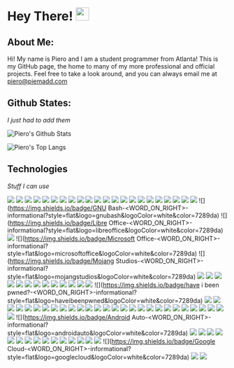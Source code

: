 # Hey There! <img src="https://raw.githubusercontent.com/MartinHeinz/MartinHeinz/master/wave.gif" width="30px">

## About Me: 
Hi! My name is Piero and I am a student programmer from Atlanta! This is my GitHub page, the home to many of my more professional and official projects. Feel free to take a look around, and you can always email me at [piero@piemadd.com](mailto:piero@piemadd.com)

## Github States:
*I just had to add them*

![Piero's Github Stats](https://github-readme-stats.vercel.app/api?username=pieromqwerty&show_icons=true)

![Piero's Top Langs](https://github-readme-stats.vercel.app/api/top-langs/?username=pieromqwerty)

## Technologies
*Stuff I can use*

![](https://img.shields.io/badge/C++-<WORD_ON_RIGHT>-informational?style=flat&logo=c++&logoColor=white&color=7289da)
![](https://img.shields.io/badge/CSS3-<WORD_ON_RIGHT>-informational?style=flat&logo=css3&logoColor=white&color=7289da)
![](https://img.shields.io/badge/Flask-<WORD_ON_RIGHT>-informational?style=flat&logo=flask&logoColor=white&color=7289da)
![](https://img.shields.io/badge/HTML5-<WORD_ON_RIGHT>-informational?style=flat&logo=html5&logoColor=white&color=7289da)
![](https://img.shields.io/badge/JS-<WORD_ON_RIGHT>-informational?style=flat&logo=javascript&logoColor=white&color=7289da)
![](https://img.shields.io/badge/Jekyll-<WORD_ON_RIGHT>-informational?style=flat&logo=jekyll&logoColor=white&color=7289da)
![](https://img.shields.io/badge/MarkDown-<WORD_ON_RIGHT>-informational?style=flat&logo=markdown&logoColor=white&color=7289da)
![](https://img.shields.io/badge/Node.js-<WORD_ON_RIGHT>-informational?style=flat&logo=node.js&logoColor=white&color=7289da)
![](https://img.shields.io/badge/OpenSourceInitiative-<WORD_ON_RIGHT>-informational?style=flat&logo=opensourceinitiative&logoColor=white&color=7289da)
![](https://img.shields.io/badge/Python-<WORD_ON_RIGHT>-informational?style=flat&logo=python&logoColor=white&color=7289da)
![](https://img.shields.io/badge/PyTorch-<WORD_ON_RIGHT>-informational?style=flat&logo=pytorch&logoColor=white&color=7289da)
![](https://img.shields.io/badge/Rust-<WORD_ON_RIGHT>-informational?style=flat&logo=rust&logoColor=white&color=7289da)
![](https://img.shields.io/badge/Debian-<WORD_ON_RIGHT>-informational?style=flat&logo=debian&logoColor=white&color=7289da)
![](https://img.shields.io/badge/Linux-<WORD_ON_RIGHT>-informational?style=flat&logo=linux&logoColor=white&color=7289da)
![](https://img.shields.io/badge/Ubuntu-<WORD_ON_RIGHT>-informational?style=flat&logo=ubuntu&logoColor=white&color=7289da)
![](https://img.shields.io/badge/Windows-<WORD_ON_RIGHT>-informational?style=flat&logo=windows&logoColor=white&color=7289da)
![](https://img.shields.io/badge/Apache-<WORD_ON_RIGHT>-informational?style=flat&logo=apache&logoColor=white&color=7289da)
![](https://img.shields.io/badge/Autodesk-<WORD_ON_RIGHT>-informational?style=flat&logo=autodesk&logoColor=white&color=7289da)
![](https://img.shields.io/badge/Emby-<WORD_ON_RIGHT>-informational?style=flat&logo=emby&logoColor=white&color=7289da)
![](https://img.shields.io/badge/Firefoxbrowser-<WORD_ON_RIGHT>-informational?style=flat&logo=firefoxbrowser&logoColor=white&color=7289da)
![](https://img.shields.io/badge/Git-<WORD_ON_RIGHT>-informational?style=flat&logo=git&logoColor=white&color=7289da)
![](https://img.shields.io/badge/GNU-<WORD_ON_RIGHT>-informational?style=flat&logo=gnu&logoColor=white&color=7289da)
![](https://img.shields.io/badge/GNU Bash-<WORD_ON_RIGHT>-informational?style=flat&logo=gnubash&logoColor=white&color=7289da)
![](https://img.shields.io/badge/Libre Office-<WORD_ON_RIGHT>-informational?style=flat&logo=libreoffice&logoColor=white&color=7289da)
![](https://img.shields.io/badge/Magisk-<WORD_ON_RIGHT>-informational?style=flat&logo=magisk&logoColor=white&color=7289da)
![](https://img.shields.io/badge/Microsoft Office-<WORD_ON_RIGHT>-informational?style=flat&logo=microsoftoffice&logoColor=white&color=7289da)
![](https://img.shields.io/badge/Mojang Studios-<WORD_ON_RIGHT>-informational?style=flat&logo=mojangstudios&logoColor=white&color=7289da)
![](https://img.shields.io/badge/OBSStudio-<WORD_ON_RIGHT>-informational?style=flat&logo=obsstudio&logoColor=white&color=7289da)
![](https://img.shields.io/badge/PiHole-<WORD_ON_RIGHT>-informational?style=flat&logo=pi-hole&logoColor=white&color=7289da)
![](https://img.shields.io/badge/PowerShell-<WORD_ON_RIGHT>-informational?style=flat&logo=powershell&logoColor=white&color=7289da)
![](https://img.shields.io/badge/Repl.it-<WORD_ON_RIGHT>-informational?style=flat&logo=repl-dot-it&logoColor=white&color=7289da)
![](https://img.shields.io/badge/Tor-<WORD_ON_RIGHT>-informational?style=flat&logo=tor&logoColor=white&color=7289da)
![](https://img.shields.io/badge/VLC-<WORD_ON_RIGHT>-informational?style=flat&logo=vlcmediaplayer&logoColor=white&color=7289da)
![](https://img.shields.io/badge/BTC-<WORD_ON_RIGHT>-informational?style=flat&logo=bitcoin&logoColor=white&color=7289da)
![](https://img.shields.io/badge/Canva-<WORD_ON_RIGHT>-informational?style=flat&logo=canva&logoColor=white&color=7289da)
![](https://img.shields.io/badge/CS-<WORD_ON_RIGHT>-informational?style=flat&logo=counter-strike&logoColor=white&color=7289da)
![](https://img.shields.io/badge/CreativeCommons-<WORD_ON_RIGHT>-informational?style=flat&logo=creativecommons&logoColor=white&color=7289da)
![](https://img.shields.io/badge/DocuSign-<WORD_ON_RIGHT>-informational?style=flat&logo=docusign&logoColor=white&color=7289da)
![](https://img.shields.io/badge/DuckDuckGo-<WORD_ON_RIGHT>-informational?style=flat&logo=duckduckgo&logoColor=white&color=7289da)
![](https://img.shields.io/badge/Fiverr-<WORD_ON_RIGHT>-informational?style=flat&logo=fiverr&logoColor=white&color=7289da)
![](https://img.shields.io/badge/have i been pwned?-<WORD_ON_RIGHT>-informational?style=flat&logo=haveibeenpwned&logoColor=white&color=7289da)
![](https://img.shields.io/badge/IFTTT-<WORD_ON_RIGHT>-informational?style=flat&logo=ifttt&logoColor=white&color=7289da)
![](https://img.shields.io/badge/Imgur-<WORD_ON_RIGHT>-informational?style=flat&logo=imgur&logoColor=white&color=7289da)
![](https://img.shields.io/badge/Mega-<WORD_ON_RIGHT>-informational?style=flat&logo=mega&logoColor=white&color=7289da)
![](https://img.shields.io/badge/OSM-<WORD_ON_RIGHT>-informational?style=flat&logo=openstreetmap&logoColor=white&color=7289da)
![](https://img.shields.io/badge/Pastebin-<WORD_ON_RIGHT>-informational?style=flat&logo=pastebin&logoColor=white&color=7289da)
![](https://img.shields.io/badge/Paypal-<WORD_ON_RIGHT>-informational?style=flat&logo=paypal&logoColor=white&color=7289da)
![](https://img.shields.io/badge/Slack-<WORD_ON_RIGHT>-informational?style=flat&logo=slack&logoColor=white&color=7289da)
![](https://img.shields.io/badge/Spotify-<WORD_ON_RIGHT>-informational?style=flat&logo=spotify&logoColor=white&color=7289da)
![](https://img.shields.io/badge/Stackexchange-<WORD_ON_RIGHT>-informational?style=flat&logo=stackexchange&logoColor=white&color=7289da)
![](https://img.shields.io/badge/Stackoverflow-<WORD_ON_RIGHT>-informational?style=flat&logo=stackoverflow&logoColor=white&color=7289da)
![](https://img.shields.io/badge/Steam-<WORD_ON_RIGHT>-informational?style=flat&logo=steam&logoColor=white&color=7289da)
![](https://img.shields.io/badge/SteamWorks-<WORD_ON_RIGHT>-informational?style=flat&logo=steamworks&logoColor=white&color=7289da)
![](https://img.shields.io/badge/VirusTotal-<WORD_ON_RIGHT>-informational?style=flat&logo=virustotal&logoColor=white&color=7289da)
![](https://img.shields.io/badge/Wordpress-<WORD_ON_RIGHT>-informational?style=flat&logo=wordpress&logoColor=white&color=7289da)
![](https://img.shields.io/badge/LetsEncrypt-<WORD_ON_RIGHT>-informational?style=flat&logo=letsencrypt&logoColor=white&color=7289da)
![](https://img.shields.io/badge/OpenSSL-<WORD_ON_RIGHT>-informational?style=flat&logo=openssl&logoColor=white&color=7289da)
![](https://img.shields.io/badge/OpenVPN-<WORD_ON_RIGHT>-informational?style=flat&logo=openvpn&logoColor=white&color=7289da)
![](https://img.shields.io/badge/Nvidia-<WORD_ON_RIGHT>-informational?style=flat&logo=nvidia&logoColor=white&color=7289da)
![](https://img.shields.io/badge/OnePlus-<WORD_ON_RIGHT>-informational?style=flat&logo=oneplus&logoColor=white&color=7289da)
![](https://img.shields.io/badge/RaspberryPI-<WORD_ON_RIGHT>-informational?style=flat&logo=raspberrypi&logoColor=white&color=7289da)
![](https://img.shields.io/badge/Seagate-<WORD_ON_RIGHT>-informational?style=flat&logo=seagate&logoColor=white&color=7289da)
![](https://img.shields.io/badge/Discord-<WORD_ON_RIGHT>-informational?style=flat&logo=discord&logoColor=white&color=7289da)
![](https://img.shields.io/badge/Instagram-<WORD_ON_RIGHT>-informational?style=flat&logo=instagram&logoColor=white&color=7289da)
![](https://img.shields.io/badge/Linkedin-<WORD_ON_RIGHT>-informational?style=flat&logo=linkedin&logoColor=white&color=7289da)
![](https://img.shields.io/badge/Reddit-<WORD_ON_RIGHT>-informational?style=flat&logo=reddit&logoColor=white&color=7289da)
![](https://img.shields.io/badge/Snapchat-<WORD_ON_RIGHT>-informational?style=flat&logo=snapchat&logoColor=white&color=7289da)
![](https://img.shields.io/badge/Twitter-<WORD_ON_RIGHT>-informational?style=flat&logo=twitter&logoColor=white&color=7289da)
![](https://img.shields.io/badge/Android-<WORD_ON_RIGHT>-informational?style=flat&logo=android&logoColor=white&color=7289da)
![](https://img.shields.io/badge/Android Auto-<WORD_ON_RIGHT>-informational?style=flat&logo=androidauto&logoColor=white&color=7289da)
![](https://img.shields.io/badge/Gmail-<WORD_ON_RIGHT>-informational?style=flat&logo=gmail&logoColor=white&color=7289da)
![](https://img.shields.io/badge/Google-<WORD_ON_RIGHT>-informational?style=flat&logo=google&logoColor=white&color=7289da)
![](https://img.shields.io/badge/GoogleAssistant-<WORD_ON_RIGHT>-informational?style=flat&logo=googleassistant&logoColor=white&color=7289da)
![](https://img.shields.io/badge/GoogleCast-<WORD_ON_RIGHT>-informational?style=flat&logo=googlecast&logoColor=white&color=7289da)
![](https://img.shields.io/badge/GoogleChrome-<WORD_ON_RIGHT>-informational?style=flat&logo=googlechrome&logoColor=white&color=7289da)
![](https://img.shields.io/badge/GoogleDrive-<WORD_ON_RIGHT>-informational?style=flat&logo=googledrive&logoColor=white&color=7289da)
![](https://img.shields.io/badge/GoogleMaps-<WORD_ON_RIGHT>-informational?style=flat&logo=googlemaps&logoColor=white&color=7289da)
![](https://img.shields.io/badge/GoogleMessages-<WORD_ON_RIGHT>-informational?style=flat&logo=googlemessages&logoColor=white&color=7289da)
![](https://img.shields.io/badge/GoogleMyBusiness-<WORD_ON_RIGHT>-informational?style=flat&logo=googlemybusiness&logoColor=white&color=7289da)
![](https://img.shields.io/badge/GooglePay-<WORD_ON_RIGHT>-informational?style=flat&logo=googlepay&logoColor=white&color=7289da)
![](https://img.shields.io/badge/GooglePlay-<WORD_ON_RIGHT>-informational?style=flat&logo=googleplay&logoColor=white&color=7289da)
![](https://img.shields.io/badge/YouTube-<WORD_ON_RIGHT>-informational?style=flat&logo=youtube&logoColor=white&color=7289da)
![](https://img.shields.io/badge/AWS-<WORD_ON_RIGHT>-informational?style=flat&logo=amazonaws&logoColor=white&color=7289da)
![](https://img.shields.io/badge/Cloudflare-<WORD_ON_RIGHT>-informational?style=flat&logo=cloudflare&logoColor=white&color=7289da)
![](https://img.shields.io/badge/Docker-<WORD_ON_RIGHT>-informational?style=flat&logo=docker&logoColor=white&color=7289da)
![](https://img.shields.io/badge/Google Cloud-<WORD_ON_RIGHT>-informational?style=flat&logo=googlecloud&logoColor=white&color=7289da)
![](https://img.shields.io/badge/MicrosoftAzure-<WORD_ON_RIGHT>-informational?style=flat&logo=microsoftazure&logoColor=white&color=7289da)
![](https://img.shields.io/badge/Proxmox-<WORD_ON_RIGHT>-informational?style=flat&logo=proxmox&logoColor=white&color=7289da)
